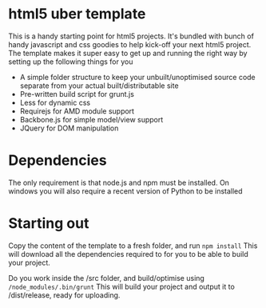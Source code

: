 # html5 uber template

This is a handy starting point for html5 projects. It's bundled with bunch of handy javascript and css goodies to help kick-off your next html5 project. The template makes it super easy to get up and running the right way by setting up the following things for you

* A simple folder structure to keep your unbuilt/unoptimised source code separate from your actual built/distributable site
* Pre-written build script for grunt.js
* Less for dynamic css
* Requirejs for AMD module support
* Backbone.js for simple model/view support
* JQuery for DOM manipulation

# Dependencies

The only requirement is that node.js and npm must be installed. On windows you will also require a recent version of Python to be installed

# Starting out

Copy the content of the template to a fresh folder, and run ```npm install``` This will download all the dependencies required to for you to be able to build your project.

Do you work inside the /src folder, and build/optimise using ```/node_modules/.bin/grunt``` This will build your project and output it to /dist/release, ready for uploading.